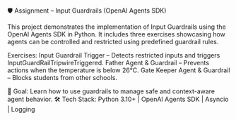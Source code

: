 🛡️ Assignment – Input Guardrails (OpenAI Agents SDK)

This project demonstrates the implementation of Input Guardrails using the OpenAI Agents SDK in Python.
It includes three exercises showcasing how agents can be controlled and restricted using predefined guardrail rules.

Exercises:
Input Guardrail Trigger – Detects restricted inputs and triggers InputGuardRailTripwireTriggered.
Father Agent & Guardrail – Prevents actions when the temperature is below 26°C.
Gate Keeper Agent & Guardrail – Blocks students from other schools.

🧠 Goal: Learn how to use guardrails to manage safe and context-aware agent behavior.
🛠️ Tech Stack: Python 3.10+ | OpenAI Agents SDK | Asyncio | Logging
